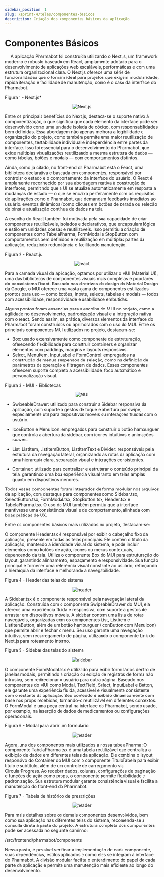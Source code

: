 ```yaml
---
sidebar_position: 1
slug: /sprint-4/telas/componentes-basicos
description: Criação dos componentes básicos da aplicação
---
```


# Componentes Básicos

&emsp; A aplicação Pharmabot foi construída utilizando o Next.js, um framework moderno e robusto baseado em React, amplamente adotado para o desenvolvimento de aplicações web escaláveis, performáticas e com uma estrutura organizacional clara. O Next.js oferece uma série de funcionalidades que o tornam ideal para projetos que exigem modularidade, rápida iteração e facilidade de manutenção, como é o caso da interface do Pharmabot.

<p style={{textAlign: 'center'}}>Figura 1 - Next.js*</p>

<div align="center">

![Next.js](/docs/static/img/components-front/next.png)

</div>

Entre os principais benefícios do Next.js, destaca-se o suporte nativo à componentização, o que significa que cada elemento da interface pode ser desenvolvido como uma unidade isolada de código, com responsabilidades bem definidas. Essa abordagem não apenas melhora a legibilidade e organização do projeto, como também permite uma maior reutilização de componentes, testabilidade individual e independência entre partes da interface. Isso foi essencial para o desenvolvimento do Pharmabot, que exige múltiplas visualizações reutilizando a mesma estrutura de dados — como tabelas, botões e modais — com comportamentos distintos.

Ainda, como ja citado, no front-end da Pharmabot está o React, uma biblioteca declarativa e baseada em componentes, responsável por controlar o estado e o comportamento da interface do usuário. O React é amplamente reconhecido por sua abordagem reativa à construção de interfaces, permitindo que a UI se atualize automaticamente em resposta a mudanças de estado — o que se encaixa perfeitamente com os requisitos de aplicações como o Pharmabot, que demandam feedbacks imediatos ao usuário, eventos dinâmicos (como cliques em botões de parada ou seleção de bins) e atualização contínua de dados na tela.

A escolha do React também foi motivada pela sua capacidade de criar componentes reutilizáveis, isolados e declarativos, que encapsulam lógica e estilo em unidades coesas e reutilizáveis. Isso permitiu a criação de componentes como TabelaPharma, FormModal e StopButton com comportamentos bem definidos e reutilização em múltiplas partes da aplicação, reduzindo redundância e facilitando manutenção.

<p style={{textAlign: 'center'}}>Figura 2 - React.js</p>

<div align="center">

![react](/docs/static/img/components-front/react.png)

</div>

Para a camada visual da aplicação, optamos por utilizar o MUI (Material UI), uma das bibliotecas de componentes visuais mais completas e populares do ecossistema React. Baseado nas diretrizes de design do Material Design da Google, o MUI oferece uma vasta gama de componentes estilizados prontos para uso — como botões, inputs, selects, tabelas e modais — todos com acessibilidade, responsividade e usabilidade embutidas.

Alguns pontos foram essencias para a escolha do MUI no porjeto, como a agilidade no desenvolvimento, padronização visual e a integração nativa com o react. Sendo assim, na prática, diversos elementos da interface do Pharmabot foram construídos ou aprimorados com o uso do MUI. Entre os principais componentes MUI utilizados no projeto, destacam-se:
* Box: usado extensivamente como componente de estruturação, oferecendo flexibilidade para construir containers e organizar elementos com paddings, margins e layouts responsivos.
* Select, MenuItem, InputLabel e FormControl: empregados na construção de menus suspensos de seleção, como na definição de parâmetros de operação e filtragem de dados. Esses componentes oferecem suporte completo a acessibilidade, foco automático e personalização visual.

<p style={{textAlign: 'center'}}>Figura 3 - MUI - Bibliotecas</p>

<div align="center">

![MUI](/docs/static/img/components-front/mui.jpg)

</div>

* SwipeableDrawer: utilizado para construir a Sidebar responsiva da aplicação, com suporte a gestos de toque e abertura por swipe, especialmente útil para dispositivos móveis ou interações fluídas com o usuário.

* IconButton e MenuIcon: empregados para construir o botão hamburguer que controla a abertura da sidebar, com ícones intuitivos e animações suaves.

* List, ListItem, ListItemButton, ListItemText e Divider: responsáveis pela estrutura da navegação lateral, organizando as rotas da aplicação com uma hierarquia clara, separação visual e interações consistentes.

* Container: utilizado para centralizar e estruturar o conteúdo principal da tela, garantindo uma boa experiência visual tanto em telas amplas quanto em dispositivos menores.

Todos esses componentes foram integrados de forma modular nos arquivos da aplicação, com destaque para componentes como Sidebar.tsx, SelectButton.tsx, FormModal.tsx, StopButton.tsx, Header.tsx e TabelaPharma.tsx. O uso do MUI também permitiu que a interface mantivesse uma consistência visual e de comportamento, alinhada com boas práticas de UX.

Entre os componentes básicos mais utilizados no projeto, destacam-se:

O componente Header.tsx é responsável por exibir o cabeçalho fixo da aplicação, presente em todas as telas principais. Ele contém o título da aplicação, mantendo a identidade visual do sistema, e pode incluir elementos como botões de ação, ícones ou menus contextuais, dependendo da tela. Utiliza o componente Box do MUI para estruturação do layout, garantindo alinhamento, espaçamento e responsividade. Sua função principal é fornecer uma referência visual constante ao usuário, reforçando a hierarquia da interface e melhorando a navegabilidade.

<p style={{textAlign: 'center'}}>Figura 4 - Header das telas do sistema</p>

<div align="center">

![header](/docs/static/img/components-front/header.png)

</div>

A Sidebar.tsx é o componente responsável pela navegação lateral da aplicação. Construída com o componente SwipeableDrawer do MUI, ela oferece uma experiência fluida e responsiva, com suporte a gestos de arrastar em dispositivos móveis. A sidebar contém uma lista de rotas navegáveis, organizadas com os componentes List, ListItem e ListItemButton, além de um botão hamburguer (IconButton com MenuIcon) que permite abrir e fechar o menu. Seu uso garante uma navegação intuitiva, sem recarregamento de página, utilizando o componente Link do Next.js para roteamento interno.

<p style={{textAlign: 'center'}}>Figura 5 - Sidebar das telas do sistema</p>

<div align="center">

![aidebar](/docs/static/img/components-front/sidebar.png/)

</div>

O componente FormModal.tsx é utilizado para exibir formulários dentro de janelas modais, permitindo a criação ou edição de registros de forma não intrusiva, sem redirecionar o usuário para outra página. Baseado nos componentes do MUI como Modal, TextField, Select, InputLabel e Button, ele garante uma experiência fluida, acessível e visualmente consistente com o restante da aplicação. Seu conteúdo é exibido dinamicamente com base nas props recebidas, tornando-o reutilizável em diferentes contextos. O FormModal é uma peça central na interface do Pharmabot, sendo usado, por exemplo, na inserção de dados de medicamentos ou configurações operacionais.

<p style={{textAlign: 'center'}}>Figura 6 - Modal para abrir um formulário</p>

<div align="center">

![header](/docs/static/img/components-front/formalModal.png/)

</div>

Agora, uns dos componentes mais utilizados a nossa tabelaPharma:
O componente TabelaPharma.tsx é uma tabela reutilizável que centraliza a exibição de dados em diferentes telas da aplicação. Ele combina o layout responsivo do Container do MUI com o componente TituloTabela para exibir título e subtítulo, além de um controle de carregamento via CircularProgress. Ao receber dados, colunas, configurações de paginação e funções de ação como props, o componente permite flexibilidade e padronização. Sua estrutura modular garante consistência visual e facilita a manutenção do front-end do Pharmabot.

<p style={{textAlign: 'center'}}>Figura 7 - Tabela de histórico de prescrições</p>

<div align="center">

![header](/docs/static/img/components-front/tabelapharma.png/)

</div>

Para mais detalhes sobre os demais componentes desenvolvidos, bem como sua aplicação nas diferentes telas do sistema, recomenda-se a consulta direta à pasta do projeto. A estrutura completa dos componentes pode ser acessada no seguinte caminho:

/src/frontend/pharmabot/components

Nessa pasta, é possível verificar a implementação de cada componente, suas dependências, estilos aplicados e como eles se integram à interface do Pharmabot. A divisão modular facilita o entendimento do papel de cada parte da aplicação e permite uma manutenção mais eficiente ao longo do desenvolvimento.

